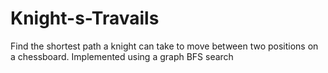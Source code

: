 # Knight-s-Travails
Find the shortest path a knight can take to move between two positions on a chessboard. Implemented using a graph BFS search
